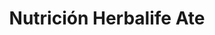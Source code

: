 ---
title: "Nutrición Herbalife Ate"
url: /ate/nutricion-herbalife-ate/
shop: suplementos nutricionales
---